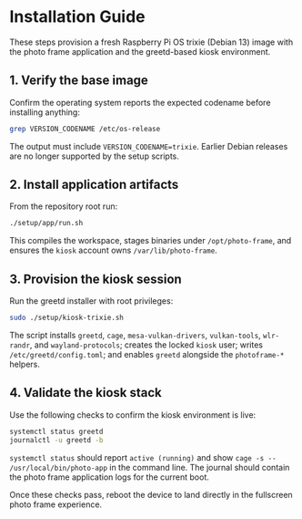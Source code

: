 # Installation Guide

These steps provision a fresh Raspberry Pi OS trixie (Debian 13) image with the
photo frame application and the greetd-based kiosk environment.

## 1. Verify the base image

Confirm the operating system reports the expected codename before installing
anything:

```bash
grep VERSION_CODENAME /etc/os-release
```

The output must include `VERSION_CODENAME=trixie`. Earlier Debian releases are
no longer supported by the setup scripts.

## 2. Install application artifacts

From the repository root run:

```bash
./setup/app/run.sh
```

This compiles the workspace, stages binaries under `/opt/photo-frame`, and
ensures the `kiosk` account owns `/var/lib/photo-frame`.

## 3. Provision the kiosk session

Run the greetd installer with root privileges:

```bash
sudo ./setup/kiosk-trixie.sh
```

The script installs `greetd`, `cage`, `mesa-vulkan-drivers`, `vulkan-tools`,
`wlr-randr`, and `wayland-protocols`; creates the locked `kiosk` user; writes
`/etc/greetd/config.toml`; and enables `greetd` alongside the
`photoframe-*` helpers.

## 4. Validate the kiosk stack

Use the following checks to confirm the kiosk environment is live:

```bash
systemctl status greetd
journalctl -u greetd -b
```

`systemctl status` should report `active (running)` and show `cage -s --
/usr/local/bin/photo-app` in the command line. The journal should contain the
photo frame application logs for the current boot.

Once these checks pass, reboot the device to land directly in the fullscreen
photo frame experience.
